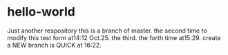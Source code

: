 # hello-world
Just another respository
this is a branch of master.
the second time to modify this test form at14:12 Oct.25.
the third.
the forth time at15:29.
create a NEW branch is QUICK at 16:22.

